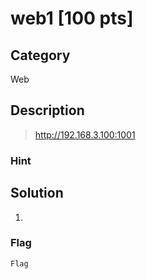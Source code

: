 # web1 [100 pts]

## Category
Web

## Description
>http://192.168.3.100:1001

### Hint
>

## Solution
1.

### Flag
`Flag`
